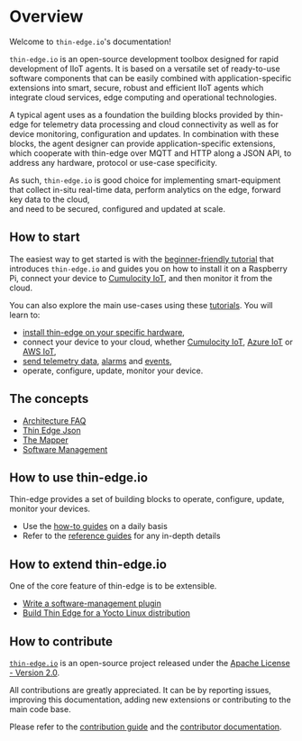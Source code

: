 # Overview

Welcome to `thin-edge.io`'s documentation!

`thin-edge.io` is an open-source development toolbox designed for rapid development of IIoT agents.
It is based on a versatile set of ready-to-use software components
that can be easily combined with application-specific extensions
into smart, secure, robust and efficient IIoT agents
which integrate cloud services, edge computing and operational technologies.

A typical agent uses as a foundation the building blocks provided by thin-edge
for telemetry data processing and cloud connectivity as well as for device monitoring, configuration and updates.
In combination with these blocks, the agent designer can provide application-specific extensions,
which cooperate with thin-edge over MQTT and HTTP along a JSON API,
to address any hardware, protocol or use-case specificity.

As such, `thin-edge.io` is good choice for implementing smart-equipment
that collect in-situ real-time data, perform analytics on the edge, forward key data to the cloud,  
and need to be secured, configured and updated at scale.

## How to start

The easiest way to get started is with the [beginner-friendly tutorial](./tutorials/getting-started.md)
that introduces `thin-edge.io` and guides you on how to install it on a Raspberry Pi,
connect your device to [Cumulocity IoT](https://www.cumulocity.com/guides/concepts/introduction/),
and then monitor it from the cloud.

You can also explore the main use-cases using these [tutorials](tutorials/tutorials.md).
You will learn to:

- [install thin-edge on your specific hardware](howto-guides/002_installation.md),
- connect your device to your cloud, whether [Cumulocity IoT](tutorials/connect-c8y.md),
  [Azure IoT](tutorials/connect-azure.md) or [AWS IoT](tutorials/connect-aws.md),
- [send telemetry data](tutorials//send-thin-edge-data.md), [alarms](tutorials//raise-alarm.md) and [events](tutorials//send-events.md),
- operate, configure, update, monitor your device.

## The concepts

  - [Architecture FAQ](understand/faq.md)
  - [Thin Edge Json](understand/thin-edge-json.md)
  - [The Mapper](understand/mapper.md)
  - [Software Management](understand/software-management.md)

## How to use thin-edge.io

Thin-edge provides a set of building blocks to operate, configure, update, monitor your devices.

* Use the [how-to guides](howto-guides/howto-guides.md) on a daily basis
* Refer to the [reference guides](references/references.md) for any in-depth details

## How to extend thin-edge.io

One of the core feature of thin-edge is to be extensible.

- [Write a software-management plugin](tutorials/write-my-software-management-plugin.md)
- [Build Thin Edge for a Yocto Linux distribution](tutorials/yocto-linux.md)

## How to contribute

[`thin-edge.io`](https://github.com/thin-edge/thin-edge.io) is an open-source project
released under the [Apache License - Version 2.0](https://github.com/thin-edge/thin-edge.io/blob/main/LICENSE.txt).

All contributions are greatly appreciated.
It can be by reporting issues, improving this documentation, adding new extensions or contributing to the main code base.

Please refer to the [contribution guide](https://github.com/thin-edge/thin-edge.io/blob/main/CONTRIBUTING.md)
and the [contributor documentation](contribute/developer.md).